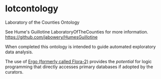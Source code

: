 # lotcontology
Laboratory of the Counties Ontology

See Hume's Guillotine LaboratoryOfTheCounties for more information.  
https://github.com/jabowery/HumesGuillotine

When completed this ontology is intended to guide automated exploratory data analysis.

The use of <a href="https://github.com/ErgoAI/.github/blob/main/profile/README.md#download-and-installation">Ergo (formerly called Flora-2)</a> provides the *potential* for logic programming that directly accesses primary databases if adopted by the curators.
